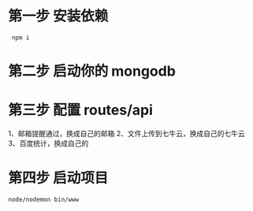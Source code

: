 # 第一步 安装依赖
```
 npm i 
```

 # 第二步 启动你的 mongodb

 # 第三步 配置 routes/api

 1、邮箱提醒通过，换成自己的邮箱
 2、文件上传到七牛云，换成自己的七牛云
 3、百度统计，换成自己的

 # 第四步 启动项目

 ```
node/nodemon bin/www
 ```
